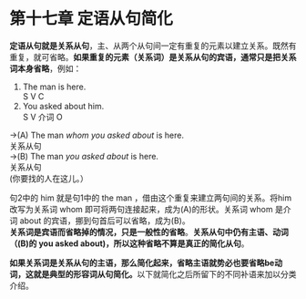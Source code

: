 # 第十七章 定语从句简化

**定语从句就是关系从句**，主、从两个从句间一定有重复的元素以建立关系。既然有重复，就可省略。<b>如果重复的元素（关系词）是**关系从句的宾语**，通常只是把**关系词本身省略**</b>，例如：
>  
1. The man is here.  
S V C  
2. You asked about him.  
S V 介词 O  
>>  
→(A) The man <em>whom you asked about</em> is here.  
关系从句  
→(B) The man <em>you asked about</em> is here.  
关系从句  
(你要找的人在这儿。）  

句2中的 him 就是句1中的 the man ，借由这个重复来建立两句间的关系。将him改写为关系词 whom 即可将两句连接起来，成为(A)的形状。关系词 whom 是介词 about 的宾语，挪到句首后可以省略，成为(B)。  
**关系词是宾语而省略掉的情况，只是一般性的省略**。<b>关系从句中仍有主语、动词（(B)的 you asked about)，所以这种省略不算是真正的简化从句</b>。  

<b>如果**关系词**是**关系从句的主语**，那么简化起来，**省略主语就势必也要省略be动词**，这就是典型的形容词从句简化。</b>以下就简化之后所留下的不同补语来加以分类介绍。